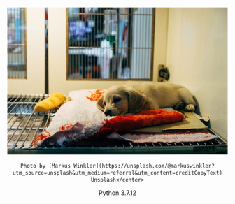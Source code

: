 # 

<p><center>
    <img src="image.jpg" alt>
    
    Photo by [Markus Winkler](https://unsplash.com/@markuswinkler?utm_source=unsplash&utm_medium=referral&utm_content=creditCopyText) Unsplash</center>
</p>


Python 3.7.12
